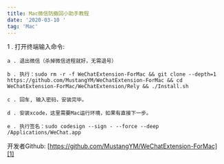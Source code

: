 ```yaml
---
title: Mac微信防撤回小助手教程
date: '2020-03-10 '
tag: 'Mac'
---
```


1 . 打开终端输入命令:
```
a . 退出微信（杀掉微信进程就好，无需退号）

b . 执行：sudo rm -r -f WeChatExtension-ForMac && git clone --depth=1 https://github.com/MustangYM/WeChatExtension-ForMac && cd WeChatExtension-ForMac/WeChatExtension/Rely && ./Install.sh

c . 回车, 输入密码，安装完毕。

d . 安装xcode，这里需要Mac运行环境，如果有直接下一步。

e . 执行签名：sudo codesign --sign - --force --deep /Applications/WeChat.app

```



开发者Github: [https://github.com/MustangYM/WeChatExtension-ForMac][1]


  [1]: https://github.com/MustangYM/WeChatExtension-ForMac